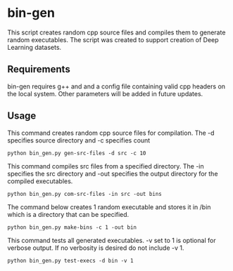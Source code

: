 # bin-gen
This script creates random cpp source files and compiles them to generate random executables. The script was created to support creation of Deep Learning datasets.

## Requirements
bin-gen requires g++ and and a config file containing valid cpp headers on the local system. Other parameters will be added in future updates. 

## Usage
This command creates random cpp source files for compilation. The -d specifies source directory and -c specifies count 
```
python bin_gen.py gen-src-files -d src -c 10
```
This command compiles src files from a specified directory. The -in specifies the src directory and -out specifies the output directory for the compiled executables.
```
python bin_gen.py com-src-files -in src -out bins
```

The command below creates 1 random executable and stores it in /bin which is a directory that can be specified. 
```
python bin_gen.py make-bins -c 1 -out bin
```

This command tests all generated executables. -v set to 1 is optional for verbose output. If no verbosity is desired do not include -v 1. 
```
python bin_gen.py test-execs -d bin -v 1
```